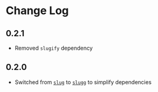 # Change Log

## 0.2.1

- Removed `slugify` dependency

## 0.2.0

- Switched from [`slug`](http://npm.im/slug) to [`slugg`](http://npm.im/slugg) to simplify dependencies
